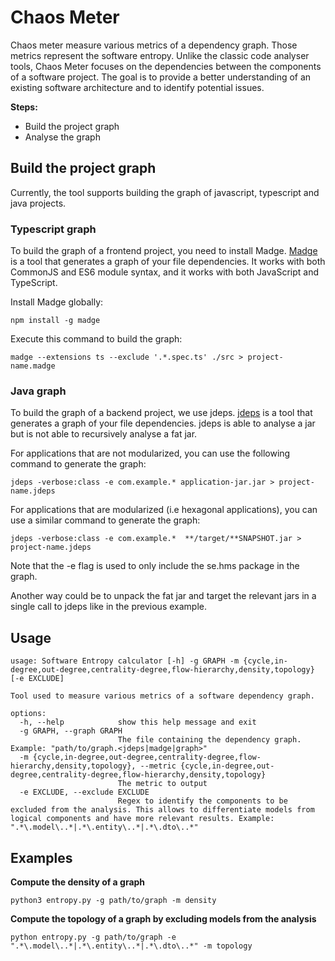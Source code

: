 # Chaos Meter
Chaos meter measure various metrics of a dependency graph. Those metrics represent the software entropy. Unlike the classic code analyser tools, Chaos Meter focuses on the dependencies between the components of a software project. The goal is to provide a better understanding of an existing software architecture and to identify potential issues.

**Steps:**
* Build the project graph
* Analyse the graph

## Build the project graph

Currently, the tool supports building the graph of javascript, typescript and java projects.

### Typescript graph

To build the graph of a frontend project, you need to install Madge. [Madge](https://www.npmjs.com/package/madge) is a tool that generates a graph of your file dependencies. It works with both CommonJS and ES6 module syntax, and it works with both JavaScript and TypeScript.

Install Madge globally:
```shell
npm install -g madge
```

Execute this command to build the graph:
```shell
madge --extensions ts --exclude '.*.spec.ts' ./src > project-name.madge
```

### Java graph

To build the graph of a backend project, we use jdeps. [jdeps](https://docs.oracle.com/en/java/javase/21/docs/specs/man/jdeps.html) is a tool that generates a graph of your file dependencies. jdeps is able to analyse a jar but is not able to recursively analyse a fat jar.

For applications that are not modularized, you can use the following command to generate the graph:

```shell
jdeps -verbose:class -e com.example.* application-jar.jar > project-name.jdeps
```

For applications that are modularized (i.e hexagonal applications), you can use a similar command to generate the graph:

```shell
jdeps -verbose:class -e com.example.*  **/target/**SNAPSHOT.jar > project-name.jdeps
```

Note that the -e flag is used to only include the se.hms package in the graph.

Another way could be to unpack the fat jar and target the relevant jars in a single call to jdeps like in the previous example.

## Usage
```shell
usage: Software Entropy calculator [-h] -g GRAPH -m {cycle,in-degree,out-degree,centrality-degree,flow-hierarchy,density,topology} [-e EXCLUDE]

Tool used to measure various metrics of a software dependency graph.

options:
  -h, --help            show this help message and exit
  -g GRAPH, --graph GRAPH
                        The file containing the dependency graph. Example: "path/to/graph.<jdeps|madge|graph>"
  -m {cycle,in-degree,out-degree,centrality-degree,flow-hierarchy,density,topology}, --metric {cycle,in-degree,out-degree,centrality-degree,flow-hierarchy,density,topology}
                        The metric to output
  -e EXCLUDE, --exclude EXCLUDE
                        Regex to identify the components to be excluded from the analysis. This allows to differentiate models from logical components and have more relevant results. Example: ".*\.model\..*|.*\.entity\..*|.*\.dto\..*"

```


## Examples

**Compute the density of a graph**
```shell
python3 entropy.py -g path/to/graph -m density
```
**Compute the topology of a graph by excluding models from the analysis**
```shell
python entropy.py -g path/to/graph -e ".*\.model\..*|.*\.entity\..*|.*\.dto\..*" -m topology
```
